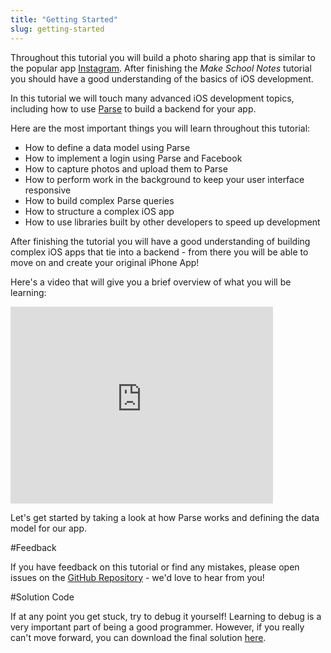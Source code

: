 ```yaml
---
title: "Getting Started" 
slug: getting-started
---
```


Throughout this tutorial you will build a photo sharing app that is similar to the popular app  [Instagram](https://instagram.com/). After finishing the *Make School Notes* tutorial you should have a good understanding of the basics of iOS development.

In this tutorial we will touch many advanced iOS development topics, including how to use [Parse](https://parse.com) to build a backend for your app.

Here are the most important things you will learn throughout this tutorial:

- How to define a data model using Parse
- How to implement a login using Parse and Facebook
- How to capture photos and upload them to Parse
- How to perform work in the background to keep your user interface responsive
- How to build complex Parse queries
- How to structure a complex iOS app
- How to use libraries built by other developers to speed up development

After finishing the tutorial you will have a good understanding of building complex iOS apps that tie into a backend - from there you will be able to move on and create your original iPhone App!

Here's a video that will give you a brief overview of what you will be learning:

<iframe width="420" height="315" src="https://www.youtube.com/embed/Wd-ZPtc_kNI" frameborder="0" allowfullscreen></iframe>

Let's get started by taking a look at how Parse works and defining the data model for our app.

#Feedback

If you have feedback on this tutorial or find any mistakes, please open issues on the [GitHub Repository](https://github.com/MakeSchool-Tutorials/Makestagram-Swift) - we'd love to hear from you!

#Solution Code

If at any point you get stuck, try to debug it yourself!  Learning to debug is a very important part of being a good programmer. However, if you really can't move forward, you can download the final solution [here](https://github.com/MakeSchool/Makestagram-Swift2/archive/xcode7_finished_project.zip). 
